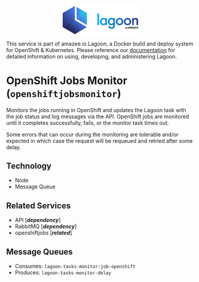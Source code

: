 <p align="center"><img
src="https://raw.githubusercontent.com/amazeeio/lagoon/master/docs/images/lagoon-logo.png"
alt="The Lagoon logo is a blue hexagon split in two pieces with an L-shaped cut"
width="40%"></p>

This service is part of amazee.io Lagoon, a Docker build and deploy system for
OpenShift & Kubernetes. Please reference our [documentation] for detailed
information on using, developing, and administering Lagoon.

# OpenShift Jobs Monitor (`openshiftjobsmonitor`)

Monitors the jobs running in OpenShift and updates the Lagoon task with the job
status and log messages via the API. OpenShift jobs are monitored until it
completes successfully, fails, or the monitor task times out.

Some errors that can occur during the monitoring are tolerable and/or expected
in which case the request will be requeued and retried after some delay.

## Technology

* Node
* Message Queue

## Related Services

* API [***dependency***]
* RabbitMQ [***dependency***]
* openshiftjobs [***related***]

## Message Queues

* Consumes: `lagoon-tasks-monitor:job-openshift`
* Produces: `lagoon-tasks-monitor-delay`

[documentation]: https://lagoon.readthedocs.io/

